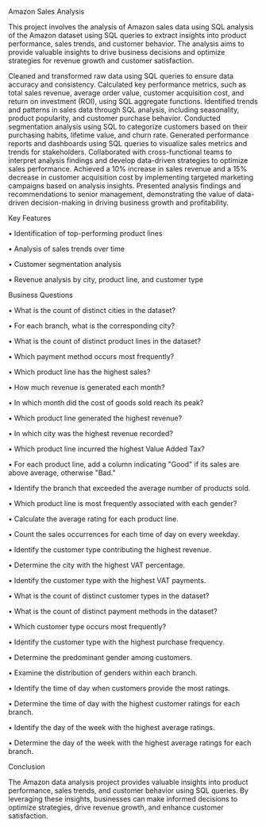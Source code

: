 Amazon Sales Analysis 

This project involves the analysis of Amazon sales data using SQL analysis of the Amazon dataset using SQL queries to extract insights into product performance, sales trends, and customer behavior. The analysis aims to provide valuable insights to drive business decisions and optimize strategies for revenue growth and customer satisfaction.

Cleaned and transformed raw data using SQL queries to ensure data accuracy and consistency.
Calculated key performance metrics, such as total sales revenue, average order value, customer acquisition cost, and return on investment (ROI), using SQL aggregate functions.
Identified trends and patterns in sales data through SQL analysis, including seasonality, product popularity, and customer purchase behavior.
Conducted segmentation analysis using SQL to categorize customers based on their purchasing habits, lifetime value, and churn rate.
Generated performance reports and dashboards using SQL queries to visualize sales metrics and trends for stakeholders.
Collaborated with cross-functional teams to interpret analysis findings and develop data-driven strategies to optimize sales performance.
Achieved a 10% increase in sales revenue and a 15% decrease in customer acquisition cost by implementing targeted marketing campaigns based on analysis insights.
Presented analysis findings and recommendations to senior management, demonstrating the value of data-driven decision-making in driving business growth and profitability.


Key Features

•	Identification of top-performing product lines

•	Analysis of sales trends over time

•	Customer segmentation analysis

•	Revenue analysis by city, product line, and customer type



Business Questions

•	What is the count of distinct cities in the dataset?

•	For each branch, what is the corresponding city?

•	What is the count of distinct product lines in the dataset?

•	Which payment method occurs most frequently?

•	Which product line has the highest sales?

•	How much revenue is generated each month?

•	In which month did the cost of goods sold reach its peak?

•	Which product line generated the highest revenue?

•	In which city was the highest revenue recorded?

•	Which product line incurred the highest Value Added Tax?

•	For each product line, add a column indicating "Good" if its sales are above average, otherwise "Bad."

•	Identify the branch that exceeded the average number of products sold.

•	Which product line is most frequently associated with each gender?

•	Calculate the average rating for each product line.

•	Count the sales occurrences for each time of day on every weekday.

•	Identify the customer type contributing the highest revenue.

•	Determine the city with the highest VAT percentage.

•	Identify the customer type with the highest VAT payments.

•	What is the count of distinct customer types in the dataset?

•	What is the count of distinct payment methods in the dataset?

•	Which customer type occurs most frequently?

•	Identify the customer type with the highest purchase frequency.

•	Determine the predominant gender among customers.

•	Examine the distribution of genders within each branch.

•	Identify the time of day when customers provide the most ratings.

•	Determine the time of day with the highest customer ratings for each branch.

•	Identify the day of the week with the highest average ratings.

•	Determine the day of the week with the highest average ratings for each branch.



Conclusion

The Amazon data analysis project provides valuable insights into product performance, sales trends, and customer behavior using SQL queries. By leveraging these insights, businesses can make informed decisions to optimize strategies, drive revenue growth, and enhance customer satisfaction.




